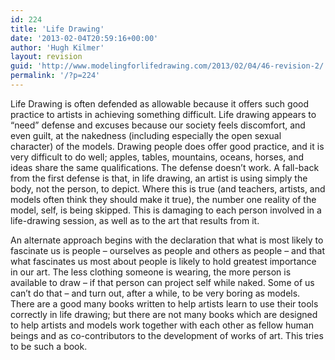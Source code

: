 ```yaml
---
id: 224
title: 'Life Drawing'
date: '2013-02-04T20:59:16+00:00'
author: 'Hugh Kilmer'
layout: revision
guid: 'http://www.modelingforlifedrawing.com/2013/02/04/46-revision-2/'
permalink: '/?p=224'
---
```


Life Drawing is often defended as allowable because it offers such good practice to artists in achieving something difficult. Life drawing appears to “need” defense and excuses because our society feels discomfort, and even guilt, at the nakedness (including especially the open sexual character) of the models. Drawing people does offer good practice, and it is very difficult to do well; apples, tables, mountains, oceans, horses, and ideas share the same qualifications. The defense doesn’t work. A fall-back from the first defense is that, in life drawing, an artist is using simply the body, not the person, to depict. Where this is true (and teachers, artists, and models often think they should make it true), the number one reality of the model, self, is being skipped. This is damaging to each person involved in a life-drawing session, as well as to the art that results from it.

An alternate approach begins with the declaration that what is most likely to fascinate us is people – ourselves as people and others as people – and that what fascinates us most about people is likely to hold greatest importance in our art. The less clothing someone is wearing, the more person is available to draw – if that person can project self while naked. Some of us can’t do that – and turn out, after a while, to be very boring as models. There are a good many books written to help artists learn to use their tools correctly in life drawing; but there are not many books which are designed to help artists and models work together with each other as fellow human beings and as co-contributors to the development of works of art. This tries to be such a book.